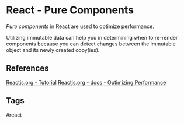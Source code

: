 # React - Pure Components

*Pure components* in React are used to optimize performance.  

Utilizing immutable data can help you in determining when to re-render components because you can detect changes between the immutable object and its newly created copy(ies).

## References
[Reactjs.org - Tutorial](https://reactjs.org/tutorial/tutorial.html#overview)
[Reactjs.org - docs - Optimizing Performance](https://reactjs.org/docs/optimizing-performance.html#examples)

## Tags
#react
